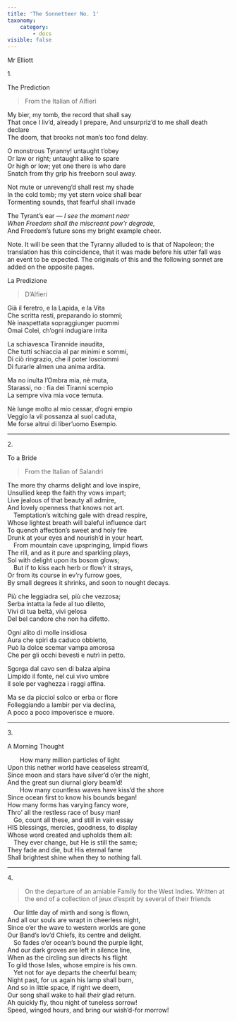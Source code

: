```yaml
---
title: 'The Sonnetteer No. 1'
taxonomy:
    category:
        - docs
visible: false
---
```


<div class="author">Mr Elliott</div>

<span class="title">1.</span>

<span class="title">The Prediction</span>

> From the Italian of Alfieri

My bier, my tomb, the record that shall say  
That once I liv’d, already I prepare,
And unsurpriz’d to me shall death declare  
The doom, that brooks not man’s too fond delay.

O monstrous Tyranny! untaught t’obey  
Or law or right; untaught alike to spare  
Or high or low; yet one there is who dare  
Snatch from thy grip his freeborn soul away.

Not mute or unreveng’d shall rest my shade  
In the cold tomb; my yet stern voice shall bear  
Tormenting sounds, that fearful shall invade

The Tyrant’s ear — *I see the moment near*  
*When Freedom shall the miscreant pow’r degrade,*  
And Freedom’s future sons my bright example cheer.

Note. It will be seen that the Tyranny alluded to is that of Napoleon; the translation has this coincidence, that it was made before his utter fall was an event to be expected. The originals of this and the following sonnet are added on the opposite pages.

<span class="title">La Predizione</span>
 
> D’Alfieri

Già il feretro, e la Lapida, e la Vita  
Che scritta resti, preparando io stommi;  
Nè inaspettata sopraggiunger puommi  
Omai Colei, ch’ogni indugiare irrita

La schiavesca Tirannide inaudita,  
Che tutti schiaccia al par minimi e sommi,  
Di ciò ringrazio, che il poter losciommi  
Di furarle almen una anima ardita.

Ma no inulta l’Ombra mia, nè muta,  
Starassi, no : fia dei Tiranni scempio  
La sempre viva mia voce temuta.

Nè lunge molto al mio cessar, d’ogni empio  
Veggio la vil possanza al suol caduta,  
Me forse altrui di liber’uomo Esempio.

---

<span class="title">2.</span>

<span class="title">To a Bride</span>

> From the Italian of Salandri

The more thy charms delight and love inspire,  
Unsullied keep the faith thy vows impart;  
Live jealous of that beauty all admire,  
And lovely openness that knows not art.  
&emsp;Temptation’s witching gale with dread respire,  
Whose lightest breath will baleful influence dart  
To quench affection’s sweet and holy fire  
Drunk at your eyes and nourish’d in your heart.  
&emsp;From mountain cave upspringing, limpid flows  
The rill, and as it pure and sparkling plays,  
Sol with delight upon its bosom glows;  
&emsp;But if to kiss each herb or flow’r it strays,  
Or from its course in ev’ry furrow goes,  
By small degrees it shrinks, and soon to nought decays.

Più che leggiadra sei, più che vezzosa;  
Serba intatta la fede al tuo diletto,  
Vivi di tua beltà, vivi gelosa  
Del bel candore che non ha difetto. 

Ogni alito di molle insidiosa  
Aura che spiri da caduco obbietto,  
Può la dolce scemar vampa amorosa  
Che per gli occhi bevesti e nutrì in petto. 

Sgorga dal cavo sen di balza alpina  
Limpido il fonte, nel cui vivo umbre  
Il sole per vaghezza i raggi affina. 

Ma se da picciol solco or erba or flore  
Folleggiando a lambir per via declina,  
A poco a poco impoverisce e muore. 

---

<span class="title">3.</span>

<span class="title">A Morning Thought</span>

&emsp;&emsp;How many million particles of light  
Upon this nether world have ceaseless stream’d,  
Since moon and stars have silver’d o’er the night,  
And the great sun diurnal glory beam’d!  
&emsp;&emsp;How many countless waves have kiss’d the shore  
Since ocean first to know his bounds began!  
How many forms has varying fancy wore,  
Thro’ all the restless race of busy man!  
&emsp;Go, count all these, and still in vain essay  
HIS blessings, mercies, goodness, to display  
Whose word created and upholds them all:  
&emsp;They ever change, but He is still the same;  
They fade and die, but His eternal fame  
Shall brightest shine when they to nothing fall.

---

<span class="title">4.</span>

> On the departure of an amiable Family for the West Indies. Written at the end of a collection of jeux d’esprit by several of their friends

&emsp;Our little day of mirth and song is flown,  
And all our souls are wrapt in cheerless night,  
Since o’er the wave to western worlds are gone  
Our Band’s lov’d Chiefs, its centre and delight.  
&emsp;So fades o’er ocean’s bound the purple light,  
And our dark groves are left in silence line,  
When as the circling sun directs his flight  
To gild those Isles, whose empire is his own.  
&emsp;Yet not for aye departs the cheerful beam;  
Night past, for us again his lamp shall burn,  
And so in little space, if right we deem,  
Our song shall wake to hail *their* glad return.  
Ah quickly fly, thou night of tuneless sorrow!  
Speed, winged hours, and bring our wish’d-for morrow!